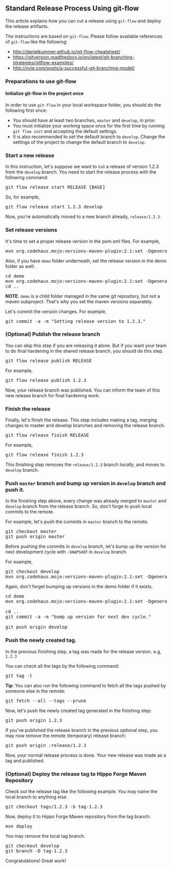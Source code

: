 
## Standard Release Process Using git-flow

This article explains how you can cut a release using ```git-flow``` and deploy the release artifacts.

The instructions are based on ```git-flow```. Please follow available references of ```git-flow``` like the following:

- http://danielkummer.github.io/git-flow-cheatsheet/
- https://gitversion.readthedocs.io/en/latest/git-branching-strategies/gitflow-examples/
- http://nvie.com/posts/a-successful-git-branching-model/

### Preparations to use git-flow

#### Initialize git-flow in the project once

In order to use ```git-flow``` in your local workspace folder, you should do the following first once:

- You should have at least two branches, ```master``` and ```develop```, in prior.
- You must initialize your working space once for the first time by running ```git flow init``` and accepting the default settings.
- It is also recommended to set the default branch to ```develop```. Change the settings of the project to change the default branch
to ```develop```.

### Start a new release

In this instruction, let's suppose we want to cut a release of version 1.2.3 from the ```develop``` branch.
You need to start the release process with the following command:

<MTMarkdownOptions output='raw'>
<pre class="brush: plain">
git flow release start RELEASE [BASE]
</pre>
</MTMarkdownOptions>

So, for example,

<MTMarkdownOptions output='raw'>
<pre class="brush: plain">
git flow release start 1.2.3 develop
</pre>
</MTMarkdownOptions>

Now, you're automatically moved to a new branch already, ```release/1.2.3```.

### Set release versions

It's time to set a proper release version in the pom.xml files. For example,

<MTMarkdownOptions output='raw'>
<pre class="brush: plain">
mvn org.codehaus.mojo:versions-maven-plugin:2.1:set -DgenerateBackupPoms=false -DnewVersion="1.2.3"
</pre>
</MTMarkdownOptions>

Also, if you have ```demo``` folder underneath, set the release version in the demo folder as well:

<MTMarkdownOptions output='raw'>
<pre class="brush: plain">
cd demo &#13;
mvn org.codehaus.mojo:versions-maven-plugin:2.1:set -DgenerateBackupPoms=false -DnewVersion="1.2.3" &#13;
cd .. &#13;
</pre>
</MTMarkdownOptions>

**NOTE**: ```demo``` is a child folder managed in the same git repository, but not a maven subproject.
            That's why you set the maven versions separately.

Let's commit the version changes. For example,

<MTMarkdownOptions output='raw'>
<pre class="brush: plain">
git commit -a -m "Setting release version to 1.2.3."
</pre>
</MTMarkdownOptions>

### (Optional) Publish the release branch

You can skip this step if you are releasing it alone.
But if you want your team to do final hardening in the shared release branch, you should do this step.

<MTMarkdownOptions output='raw'>
<pre class="brush: plain">
git flow release publish RELEASE
</pre>
</MTMarkdownOptions>

For example,

<MTMarkdownOptions output='raw'>
<pre class="brush: plain">
git flow release publish 1.2.3
</pre>
</MTMarkdownOptions>

Now, your release branch was published. You can inform the team of this new release branch for final hardening work.

### Finish the release

Finally, let's finish the release. This step includes making a tag, merging changes to master and develop branches
and removing the release branch.

<MTMarkdownOptions output='raw'>
<pre class="brush: plain">
git flow release finish RELEASE
</pre>
</MTMarkdownOptions>

For example,

<MTMarkdownOptions output='raw'>
<pre class="brush: plain">
git flow release finish 1.2.3
</pre>
</MTMarkdownOptions>

This finishing step removes the ```release/1.2.3``` branch *locally*, and moves to ```develop``` branch.

### Push ```master``` branch and bump up version in ```develop``` branch and push it.

In the finishing step above, every change was already merged to ```master``` and ```develop``` branch from the
release branch.
So, don't forge to push local commits to the remote.

For example, let's push the commits in ```master``` branch to the remote.

<MTMarkdownOptions output='raw'>
<pre class="brush: plain">
git checkout master &#13;
git push origin master &#13;
</pre>
</MTMarkdownOptions>

Before pushing the commits in ```develop``` branch, let's bump up the version for next development cycle with ```-SNAPSHOT```
in ```develop``` branch.

For example,

<MTMarkdownOptions output='raw'>
<pre class="brush: plain">
git checkout develop &#13;
mvn org.codehaus.mojo:versions-maven-plugin:2.1:set -DgenerateBackupPoms=false -DnewVersion="1.2.4-SNAPSHOT" &#13;
</pre>
</MTMarkdownOptions>

Again, don't forget bumping up versions in the demo folder if it exists.

<MTMarkdownOptions output='raw'>
<pre class="brush: plain">
cd demo &#13;
mvn org.codehaus.mojo:versions-maven-plugin:2.1:set -DgenerateBackupPoms=false -DnewVersion="1.2.4-SNAPSHOT" &#13;
 &#13;
cd .. &#13;
git commit -a -m "bump up version for next dev cycle." &#13;
 &#13;
git push origin develop &#13;
</pre>
</MTMarkdownOptions>

### Push the newly created tag.

In the previous finishing step, a tag was made for the release version. e.g, ```1.2.3```

You can check all the tags by the following command:

<MTMarkdownOptions output='raw'>
<pre class="brush: plain">
git tag -l
</pre>
</MTMarkdownOptions>

**Tip**: You can also run the following command to fetch all the tags pushed by someone else in the remote:

<MTMarkdownOptions output='raw'>
<pre class="brush: plain">
git fetch --all --tags --prune
</pre>
</MTMarkdownOptions>

Now, let's push the newly created tag generated in the finishing step:

<MTMarkdownOptions output='raw'>
<pre class="brush: plain">
git push origin 1.2.3
</pre>
</MTMarkdownOptions>

If you've published the release branch in the previous optional step, you may now remove the remote (temporary) release branch:

<MTMarkdownOptions output='raw'>
<pre class="brush: plain">
git push origin :release/1.2.3
</pre>
</MTMarkdownOptions>

Now, your normal release process is done. Your new release was made as a tag and published.

### (Optional) Deploy the release tag to Hippo Forge Maven Repository

Check out the release tag like the following example. You may name the local branch to anything else.

<MTMarkdownOptions output='raw'>
<pre class="brush: plain">
git checkout tags/1.2.3 -b tag-1.2.3
</pre>
</MTMarkdownOptions>

Now, deploy it to Hippo Forge Maven repository from the tag branch:

<MTMarkdownOptions output='raw'>
<pre class="brush: plain">
mvn deploy
</pre>
</MTMarkdownOptions>

You may remove the local tag branch.

<MTMarkdownOptions output='raw'>
<pre class="brush: plain">
git checkout develop &#13;
git branch -D tag-1.2.3 &#13;
</pre>
</MTMarkdownOptions>

Congratulations! Great work!
